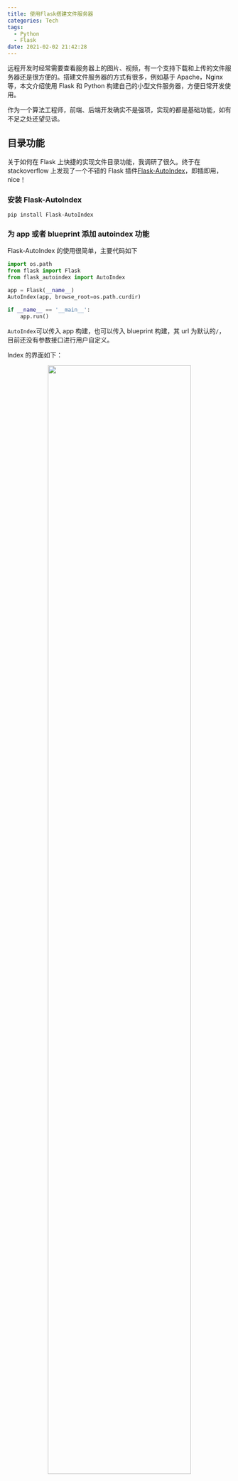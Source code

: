 ```yaml
---
title: 使用Flask搭建文件服务器
categories: Tech
tags:
  - Python
  - Flask
date: 2021-02-02 21:42:28
---
```



远程开发时经常需要查看服务器上的图片、视频，有一个支持下载和上传的文件服务器还是很方便的。搭建文件服务器的方式有很多，例如基于 Apache，Nginx 等，本文介绍使用 Flask 和 Python 构建自己的小型文件服务器，方便日常开发使用。

作为一个算法工程师，前端、后端开发确实不是强项，实现的都是基础功能，如有不足之处还望见谅。

## 目录功能

关于如何在 Flask 上快捷的实现文件目录功能，我调研了很久。终于在 stackoverflow 上发现了一个不错的 Flask 插件[Flask-AutoIndex](https://github.com/general03/flask-autoindex)，即插即用，nice！

### 安装 Flask-AutoIndex

```shell
pip install Flask-AutoIndex
```

### 为 app 或者 blueprint 添加 autoindex 功能

Flask-AutoIndex 的使用很简单，主要代码如下

```python
import os.path
from flask import Flask
from flask_autoindex import AutoIndex

app = Flask(__name__)
AutoIndex(app, browse_root=os.path.curdir)

if __name__ == '__main__':
    app.run()
```

`AutoIndex`可以传入 app 构建，也可以传入 blueprint 构建，其 url 为默认的`/`，目前还没有参数接口进行用户自定义。

Index 的界面如下：

<p align="center">
  <img
  src="https://i.loli.net/2021/02/02/wtqCkKGzcFbBi45.png" width="80%">
</p>

## 上传功能

### html 实现

```html
<!doctype html>
<title>Upload new File</title>
<h1>Upload new File</h1>
<form method=post enctype=multipart/form-data>
  <input type=file name=file>
  <input type=submit value=Upload>
</form>
```

`name=file`会在后面的视图函数中使用。

### 视图函数实现

代码中的注释说明了各个核心步骤：

```python
import os
from flask import render_template, request, flash, redirect, url_for, send_from_directory
from werkzeug.utils import secure_filename
from . import home_bp


@home_bp.route('/upload', methods=['GET', 'POST'])
def upload():
    if request.method == 'POST':
        # 检查request是否有name=file的字段
        if 'file' not in request.files:
            flash('No file part')
            return redirect(request.url)
        file = request.files['file']

        # 检查file的文件名是否合规
        if file.filename == '':
            flash('No selected file')

        # 基于werkzeug.utils.secure_filename获取文件之后再保存
        # 之后使用url_for获取视图函数uploaded_file的url，之后使用redirect返回该url的页面
        if file:
            filename = secure_filename(file.filename)
            file_save_path = home_bp.config['upload_dir'] / filename # 将文件保存在upload_dir路径中
            file.save(file_save_path.as_posix())
            return redirect(url_for('home.uploaded_file', filename=filename))

    return render_template('upload.html')


@home_bp.route('/upload/<filename>')
def uploaded_file(filename):
    return send_from_directory(home_bp.config['upload_dir'], filename)
```
